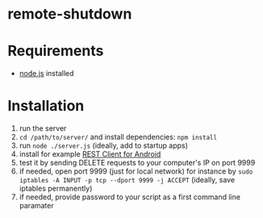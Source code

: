 # remote-shutdown

# Requirements
- [node.js](https://nodejs.org) installed

# Installation
1. run the server
  1. `cd /path/to/server/` and install dependencies: `npm install`
  2. run `node ./server.js` (ideally, add to startup apps)
2. install for example [REST Client for Android](https://play.google.com/store/apps/details?id=com.sourcestream.android.restclient)
3. test it by sending DELETE requests to your computer's IP on port 9999
4. if needed, open port 9999 (just for local network) for instance by `sudo iptables -A INPUT -p tcp --dport 9999 -j ACCEPT` (ideally, save iptables permanently)
5. if needed, provide password to your script as a first command line paramater
